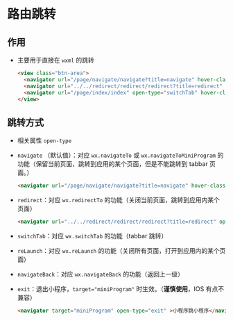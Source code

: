 # 路由跳转

## 作用

+ 主要用于直接在 `wxml` 的跳转

  ```html
  <view class="btn-area">
    <navigator url="/page/navigate/navigate?title=navigate" hover-class="navigator-hover">跳转到新页面</navigator>
    <navigator url="../../redirect/redirect/redirect?title=redirect" open-type="redirect" hover-class="other-navigator-hover">在当前页打开</navigator>
    <navigator url="/page/index/index" open-type="switchTab" hover-class="other-navigator-hover">切换 Tab</navigator>
  </view>
  ```

## 跳转方式

+ 相关属性 `open-type`

+ `navigate` （默认值）：对应 `wx.navigateTo` 或  `wx.navigateToMiniProgram` 的功能（保留当前页面，跳转到应用的某个页面，但是不能跳转到 tabbar 页面。）

  ```html
  <navigator url="/page/navigate/navigate?title=navigate" hover-class="navigator-hover">跳转到新页面</navigator>
  ```

+ `redirect`：对应 `wx.redirectTo` 的功能（关闭当前页面，跳转到应用内某个页面）

  ```html
  <navigator url="../../redirect/redirect/redirect?title=redirect" open-type="redirect" hover-class="other-navigator-hover">在当前页打开</navigator>
  ```

+ `switchTab`：对应 `wx.switchTab` 的功能（tabbar 跳转）

+ `reLaunch`：对应 `wx.reLaunch` 的功能（关闭所有页面，打开到应用内的某个页面）

+ `navigateBack`：对应 `wx.navigateBack` 的功能（返回上一级）

+ `exit`：退出小程序，`target="miniProgram"` 时生效。（**谨慎使用**，IOS 有点不兼容）

  ```html
  <navigator target="miniProgram" open-type="exit" >小程序跳小程序</navigator>
  ```

